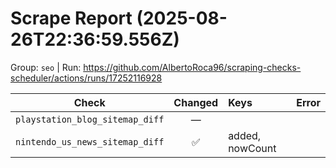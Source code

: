 # Scrape Report (2025-08-26T22:36:59.556Z)

Group: `seo`  |  Run: https://github.com/AlbertoRoca96/scraping-checks-scheduler/actions/runs/17252116928

| Check | Changed | Keys | Error |
|---|:---:|:--|:--|
| `playstation_blog_sitemap_diff` | — |  |  |
| `nintendo_us_news_sitemap_diff` | ✅ | added, nowCount |  |
